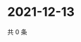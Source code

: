 # 2021-12-13

共 0 条

<!-- BEGIN WEIBO -->
<!-- 最后更新时间 Mon Dec 13 2021 20:19:05 GMT+0800 (China Standard Time) -->

<!-- END WEIBO -->
